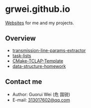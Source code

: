 # grwei.github.io

[Websites](https://grwei.github.io/) for me and my projects.

## Overview

- [transmission-line-params-extractor](https://grwei.github.io/transmission-line-params-extractor/)
- [task-lists](https://grwei.github.io/task-lists/)
- [CMake-TCLAP-Template](https://grwei.github.io/CMake-TCLAP-Template/)
- [data-structure-homework](https://grwei.github.io/data-structure-homework/)

## Contact me

- Author: Guorui Wei (危 国锐)
- E-mail: 313017602@qq.com
